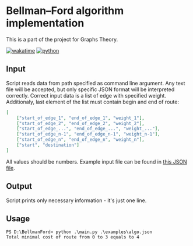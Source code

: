 # Bellman–Ford algorithm implementation

This is a part of the project for Graphs Theory.

[![wakatime](https://wakatime.com/badge/github/sokoloowski/BellmanFord.svg)](https://wakatime.com/badge/github/sokoloowski/BellmanFord)
[![python](https://img.shields.io/badge/language-python-%23306998)](https://www.python.org/)

## Input

Script reads data from path specified as command line argument. Any text file will be accepted, but only specific JSON format will be interpreted correctly. Correct input data is a list of edge with specified weight. Additionaly, last element of the list must contain begin and end of route:

```json
[
    ["start_of_edge_1", "end_of_edge_1", "weight_1"],
    ["start_of_edge_2", "end_of_edge_2", "weight_2"],
    ["start_of_edge_...", "end_of_edge_...", "weight_..."],
    ["start_of_edge_n-1", "end_of_edge_n-1", "weight_n-1"],
    ["start_of_edge_n", "end_of_edge_n", "weight_n"],
    ["start", "destination"]
]
```

All values should be numbers. Example input file can be found in [this JSON file](examples/algo.json).

## Output

Script prints only necessary information - it's just one line.

## Usage

```
PS D:\BellmanFord> python .\main.py .\examples\algo.json
Total minimal cost of route from 0 to 3 equals to 4
```
